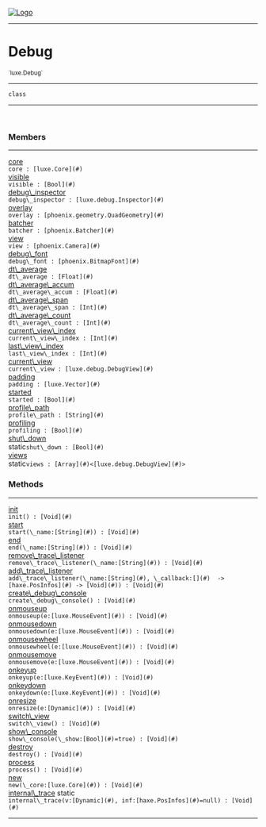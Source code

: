
[![Logo](../../images/logo.png)](../../api/index.html)

---



<h1>Debug</h1>
<small>`luxe.Debug`</small>



---

`class`

---

&nbsp;
&nbsp;



<h3>Members</h3> <hr/><span class="member apipage">
                <a name="core"><a class="lift" href="#core">core</a></a><div class="clear"></div><code class="signature apipage">core : [luxe.Core](#)</code><br/></span>
            <span class="small_desc_flat"></span><span class="member apipage">
                <a name="visible"><a class="lift" href="#visible">visible</a></a><div class="clear"></div><code class="signature apipage">visible : [Bool](#)</code><br/></span>
            <span class="small_desc_flat"></span><span class="member apipage">
                <a name="debug_inspector"><a class="lift" href="#debug_inspector">debug\_inspector</a></a><div class="clear"></div><code class="signature apipage">debug\_inspector : [luxe.debug.Inspector](#)</code><br/></span>
            <span class="small_desc_flat"></span><span class="member apipage">
                <a name="overlay"><a class="lift" href="#overlay">overlay</a></a><div class="clear"></div><code class="signature apipage">overlay : [phoenix.geometry.QuadGeometry](#)</code><br/></span>
            <span class="small_desc_flat"></span><span class="member apipage">
                <a name="batcher"><a class="lift" href="#batcher">batcher</a></a><div class="clear"></div><code class="signature apipage">batcher : [phoenix.Batcher](#)</code><br/></span>
            <span class="small_desc_flat"></span><span class="member apipage">
                <a name="view"><a class="lift" href="#view">view</a></a><div class="clear"></div><code class="signature apipage">view : [phoenix.Camera](#)</code><br/></span>
            <span class="small_desc_flat"></span><span class="member apipage">
                <a name="debug_font"><a class="lift" href="#debug_font">debug\_font</a></a><div class="clear"></div><code class="signature apipage">debug\_font : [phoenix.BitmapFont](#)</code><br/></span>
            <span class="small_desc_flat"></span><span class="member apipage">
                <a name="dt_average"><a class="lift" href="#dt_average">dt\_average</a></a><div class="clear"></div><code class="signature apipage">dt\_average : [Float](#)</code><br/></span>
            <span class="small_desc_flat"></span><span class="member apipage">
                <a name="dt_average_accum"><a class="lift" href="#dt_average_accum">dt\_average\_accum</a></a><div class="clear"></div><code class="signature apipage">dt\_average\_accum : [Float](#)</code><br/></span>
            <span class="small_desc_flat"></span><span class="member apipage">
                <a name="dt_average_span"><a class="lift" href="#dt_average_span">dt\_average\_span</a></a><div class="clear"></div><code class="signature apipage">dt\_average\_span : [Int](#)</code><br/></span>
            <span class="small_desc_flat"></span><span class="member apipage">
                <a name="dt_average_count"><a class="lift" href="#dt_average_count">dt\_average\_count</a></a><div class="clear"></div><code class="signature apipage">dt\_average\_count : [Int](#)</code><br/></span>
            <span class="small_desc_flat"></span><span class="member apipage">
                <a name="current_view_index"><a class="lift" href="#current_view_index">current\_view\_index</a></a><div class="clear"></div><code class="signature apipage">current\_view\_index : [Int](#)</code><br/></span>
            <span class="small_desc_flat"></span><span class="member apipage">
                <a name="last_view_index"><a class="lift" href="#last_view_index">last\_view\_index</a></a><div class="clear"></div><code class="signature apipage">last\_view\_index : [Int](#)</code><br/></span>
            <span class="small_desc_flat"></span><span class="member apipage">
                <a name="current_view"><a class="lift" href="#current_view">current\_view</a></a><div class="clear"></div><code class="signature apipage">current\_view : [luxe.debug.DebugView](#)</code><br/></span>
            <span class="small_desc_flat"></span><span class="member apipage">
                <a name="padding"><a class="lift" href="#padding">padding</a></a><div class="clear"></div><code class="signature apipage">padding : [luxe.Vector](#)</code><br/></span>
            <span class="small_desc_flat"></span><span class="member apipage">
                <a name="started"><a class="lift" href="#started">started</a></a><div class="clear"></div><code class="signature apipage">started : [Bool](#)</code><br/></span>
            <span class="small_desc_flat"></span><span class="member apipage">
                <a name="profile_path"><a class="lift" href="#profile_path">profile\_path</a></a><div class="clear"></div><code class="signature apipage">profile\_path : [String](#)</code><br/></span>
            <span class="small_desc_flat"></span><span class="member apipage">
                <a name="profiling"><a class="lift" href="#profiling">profiling</a></a><div class="clear"></div><code class="signature apipage">profiling : [Bool](#)</code><br/></span>
            <span class="small_desc_flat"></span><span class="member apipage">
                <a name="shut_down"><a class="lift" href="#shut_down">shut\_down</a></a><div class="clear"></div><span class="inline-block static">static</span><code class="signature apipage">shut\_down : [Bool](#)</code><br/></span>
            <span class="small_desc_flat"></span><span class="member apipage">
                <a name="views"><a class="lift" href="#views">views</a></a><div class="clear"></div><span class="inline-block static">static</span><code class="signature apipage">views : [Array](#)&lt;[luxe.debug.DebugView](#)&gt;</code><br/></span>
            <span class="small_desc_flat"></span>





<h3>Methods</h3> <hr/><span class="method apipage">
            <a name="init"><a class="lift" href="#init">init</a></a> <div class="clear"></div><code class="signature apipage">init() : [Void](#)</code><br/><span class="small_desc_flat"></span>
        </span>
    <span class="method apipage">
            <a name="start"><a class="lift" href="#start">start</a></a> <div class="clear"></div><code class="signature apipage">start(\_name:[String](#)<span></span>) : [Void](#)</code><br/><span class="small_desc_flat"></span>
        </span>
    <span class="method apipage">
            <a name="end"><a class="lift" href="#end">end</a></a> <div class="clear"></div><code class="signature apipage">end(\_name:[String](#)<span></span>) : [Void](#)</code><br/><span class="small_desc_flat"></span>
        </span>
    <span class="method apipage">
            <a name="remove_trace_listener"><a class="lift" href="#remove_trace_listener">remove\_trace\_listener</a></a> <div class="clear"></div><code class="signature apipage">remove\_trace\_listener(\_name:[String](#)<span></span>) : [Void](#)</code><br/><span class="small_desc_flat"></span>
        </span>
    <span class="method apipage">
            <a name="add_trace_listener"><a class="lift" href="#add_trace_listener">add\_trace\_listener</a></a> <div class="clear"></div><code class="signature apipage">add\_trace\_listener(\_name:[String](#)<span></span>, \_callback:[](#)&nbsp; -&gt; [haxe.PosInfos](#)&nbsp;-&gt; [Void](#)<span></span>) : [Void](#)</code><br/><span class="small_desc_flat"></span>
        </span>
    <span class="method apipage">
            <a name="create_debug_console"><a class="lift" href="#create_debug_console">create\_debug\_console</a></a> <div class="clear"></div><code class="signature apipage">create\_debug\_console() : [Void](#)</code><br/><span class="small_desc_flat"></span>
        </span>
    <span class="method apipage">
            <a name="onmouseup"><a class="lift" href="#onmouseup">onmouseup</a></a> <div class="clear"></div><code class="signature apipage">onmouseup(e:[luxe.MouseEvent](#)<span></span>) : [Void](#)</code><br/><span class="small_desc_flat"></span>
        </span>
    <span class="method apipage">
            <a name="onmousedown"><a class="lift" href="#onmousedown">onmousedown</a></a> <div class="clear"></div><code class="signature apipage">onmousedown(e:[luxe.MouseEvent](#)<span></span>) : [Void](#)</code><br/><span class="small_desc_flat"></span>
        </span>
    <span class="method apipage">
            <a name="onmousewheel"><a class="lift" href="#onmousewheel">onmousewheel</a></a> <div class="clear"></div><code class="signature apipage">onmousewheel(e:[luxe.MouseEvent](#)<span></span>) : [Void](#)</code><br/><span class="small_desc_flat"></span>
        </span>
    <span class="method apipage">
            <a name="onmousemove"><a class="lift" href="#onmousemove">onmousemove</a></a> <div class="clear"></div><code class="signature apipage">onmousemove(e:[luxe.MouseEvent](#)<span></span>) : [Void](#)</code><br/><span class="small_desc_flat"></span>
        </span>
    <span class="method apipage">
            <a name="onkeyup"><a class="lift" href="#onkeyup">onkeyup</a></a> <div class="clear"></div><code class="signature apipage">onkeyup(e:[luxe.KeyEvent](#)<span></span>) : [Void](#)</code><br/><span class="small_desc_flat"></span>
        </span>
    <span class="method apipage">
            <a name="onkeydown"><a class="lift" href="#onkeydown">onkeydown</a></a> <div class="clear"></div><code class="signature apipage">onkeydown(e:[luxe.KeyEvent](#)<span></span>) : [Void](#)</code><br/><span class="small_desc_flat"></span>
        </span>
    <span class="method apipage">
            <a name="onresize"><a class="lift" href="#onresize">onresize</a></a> <div class="clear"></div><code class="signature apipage">onresize(e:[Dynamic](#)<span></span>) : [Void](#)</code><br/><span class="small_desc_flat"></span>
        </span>
    <span class="method apipage">
            <a name="switch_view"><a class="lift" href="#switch_view">switch\_view</a></a> <div class="clear"></div><code class="signature apipage">switch\_view() : [Void](#)</code><br/><span class="small_desc_flat"></span>
        </span>
    <span class="method apipage">
            <a name="show_console"><a class="lift" href="#show_console">show\_console</a></a> <div class="clear"></div><code class="signature apipage">show\_console(\_show:[Bool](#)<span>=true</span>) : [Void](#)</code><br/><span class="small_desc_flat"></span>
        </span>
    <span class="method apipage">
            <a name="destroy"><a class="lift" href="#destroy">destroy</a></a> <div class="clear"></div><code class="signature apipage">destroy() : [Void](#)</code><br/><span class="small_desc_flat"></span>
        </span>
    <span class="method apipage">
            <a name="process"><a class="lift" href="#process">process</a></a> <div class="clear"></div><code class="signature apipage">process() : [Void](#)</code><br/><span class="small_desc_flat"></span>
        </span>
    <span class="method apipage">
            <a name="new"><a class="lift" href="#new">new</a></a> <div class="clear"></div><code class="signature apipage">new(\_core:[luxe.Core](#)<span></span>) : [Void](#)</code><br/><span class="small_desc_flat"></span>
        </span>
    <span class="method apipage">
            <a name="internal_trace"><a class="lift" href="#internal_trace">internal\_trace</a></a> <span class="inline-block static">static</span><div class="clear"></div><code class="signature apipage">internal\_trace(v:[Dynamic](#)<span></span>, inf:[haxe.PosInfos](#)<span>=null</span>) : [Void](#)</code><br/><span class="small_desc_flat"></span>
        </span>
    





---

&nbsp;
&nbsp;
&nbsp;
&nbsp;